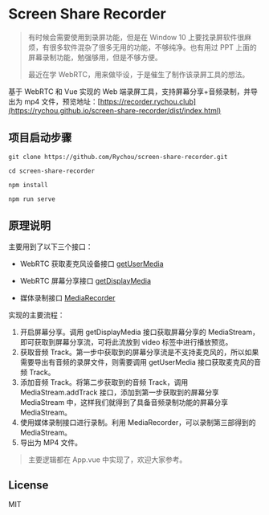 # Screen Share Recorder

> 有时候会需要使用到录屏功能，但是在 Window 10 上要找录屏软件很麻烦，有很多软件混杂了很多无用的功能，不够纯净。也有用过 PPT 上面的屏幕录制功能，勉强够用，但是不够方便。
>
> 最近在学 WebRTC，用来做毕设，于是催生了制作该录屏工具的想法。

基于 WebRTC 和 Vue 实现的 Web 端录屏工具，支持屏幕分享+音频录制，并导出为 mp4 文件，预览地址：[https://recorder.rychou.club](https://rychou.github.io/screen-share-recorder/dist/index.html)

## 项目启动步骤

```shell
git clone https://github.com/Rychou/screen-share-recorder.git

cd screen-share-recorder

npm install

npm run serve
```

## 原理说明

主要用到了以下三个接口：

- WebRTC 获取麦克风设备接口 [getUserMedia](<https://developer.mozilla.org/zh-CN/docs/Web/API/MediaDevices/getUserMedia>)

- WebRTC 屏幕分享接口 [getDisplayMedia](<https://developer.mozilla.org/zh-CN/docs/Web/API/MediaDevices/getDisplayMedia>)

- 媒体录制接口 [MediaRecorder](<https://developer.mozilla.org/zh-CN/docs/Web/API/MediaRecorder>)

实现的主要流程：

1. 开启屏幕分享。调用 getDisplayMedia 接口获取屏幕分享的 MediaStream，即可获取到屏幕分享流，可将此流放到 video 标签中进行播放预览。
2. 获取音频 Track。第一步中获取到的屏幕分享流是不支持麦克风的，所以如果需要导出有音频的录屏文件，则需要调用 getUserMedia 接口获取麦克风的音频 Track。
3. 添加音频 Track。将第二步获取到的音频 Track，调用 MediaStream.addTrack 接口，添加到第一步获取到的屏幕分享 MediaStream 中，这样我们就得到了具备音频录制功能的屏幕分享 MediaStream。
4. 使用媒体录制接口进行录制。利用 MediaRecorder，可以录制第三部得到的 MediaStream。
5. 导出为 MP4 文件。

> 主要逻辑都在 App.vue 中实现了，欢迎大家参考。 

## License

MIT
